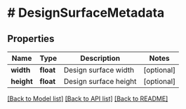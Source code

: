 # # DesignSurfaceMetadata

## Properties

Name | Type | Description | Notes
------------ | ------------- | ------------- | -------------
**width** | **float** | Design surface width | [optional]
**height** | **float** | Design surface height | [optional]

[[Back to Model list]](../../README.md#models) [[Back to API list]](../../README.md#endpoints) [[Back to README]](../../README.md)
